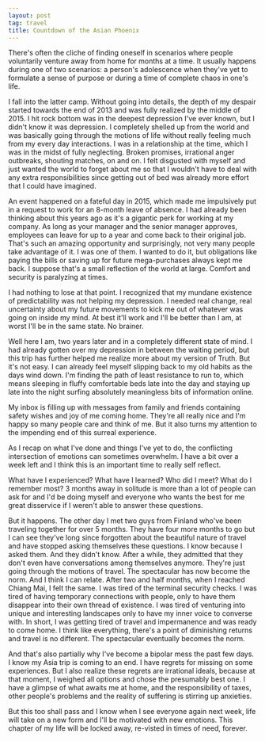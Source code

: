 ```yaml
---
layout: post
tag: travel
title: Countdown of the Asian Phoenix
---
```


There's often the cliche of finding oneself in scenarios where people voluntarily venture away from home for months at a time.  It usually happens during one of two scenarios: a person's adolescence when they've yet to formulate a sense of purpose or during a time of complete chaos in one's life.

I fall into the latter camp.  Without going into details, the depth of my despair started towards the end of 2013 and was fully realized by the middle of 2015.  I hit rock bottom was in the deepest depression I've ever known, but I didn't know it was depression.  I completely shelled up from the world and was basically going through the motions of life without really feeling much from my every day interactions.  I was in a relationship at the time, which I was in the midst of fully neglecting.  Broken promises, irrational anger outbreaks, shouting matches, on and on.  I felt disgusted with myself and just wanted the world to forget about me so that I wouldn't have to deal with any extra responsibilities since getting out of bed was already more effort that I could have imagined.

An event happened on a fateful day in 2015, which made me impulsively put in a request to work for an 8-month leave of absence.  I had already been thinking about this years ago as it's a gigantic perk for working at my company.  As long as your manager and the senior manager approves, employees can leave for up to a year and come back to their original job.  That's such an amazing opportunity and surprisingly, not very many people take advantage of it.  I was one of them.  I wanted to do it, but obligations like paying the bills or saving up for future mega-purchases always kept me back.  I suppose that's a small reflection of the world at large.  Comfort and security is paralyzing at times.

I had nothing to lose at that point.  I recognized that my mundane existence of predictability was not helping my depression.  I needed real change, real uncertainty about my future movements to kick me out of whatever was going on inside my mind.  At best it'll work and I'll be better than I am, at worst I'll be in the same state.  No brainer.

Well here I am, two years later and in a completely different state of mind.  I had already gotten over my depression in between the waiting period, but this trip has further helped me realize more about my version of Truth.  But it's not easy.  I can already feel myself slipping back to my old habits as the days wind down.  I'm finding the path of least resistance to run to, which means sleeping in fluffy comfortable beds late into the day and staying up late into the night surfing absolutely meaningless bits of information online.

My inbox is filling up with messages from family and friends containing safety wishes and joy of me coming home.  They're all really nice and I'm happy so many people care and think of me.  But it also turns my attention to the impending end of this surreal experience.  

As I recap on what I've done and things I've yet to do, the conflicting intersection of emotions can sometimes overwhelm.  I have a bit over a week left and I think this is an important time to really self reflect.  

What have I experienced?  What have I learned?  Who did I meet?  What do I remember most?  3 months away in solitude is more than a lot of people can ask for and I'd be doing myself and everyone who wants the best for me great disservice if I weren't able to answer these questions.  

But it happens.  The other day I met two guys from Finland who've been traveling together for over 5 months.  They have four more months to go but I can see they've long since forgotten about the beautiful nature of travel and have stopped asking themselves these questions.  I know because I asked them.  And they didn't know.  After a while, they admitted that they don't even have conversations among themselves anymore.  They're just going through the motions of travel.  The spectacular has now become the norm.  And I think I can relate.  After two and half months, when I reached Chiang Mai, I felt the same.  I was tired of the terminal security checks.  I was tired of having temporary connections with people, only to have them disappear into their own thread of existence.  I was tired of venturing into unique and interesting landscapes only to have my inner voice to converse with.  In short, I was getting tired of travel and impermanence and was ready to come home.  I think like everything, there's a point of diminishing returns and travel is no different.  The spectacular eventually becomes the norm.

And that's also partially why I've become a bipolar mess the past few days.  I know my Asia trip is coming to an end.  I have regrets for missing on some experiences.  But I also realize these regrets are irrational ideals, because at that moment, I weighed all options and chose the presumably best one.  I have a glimpse of what awaits me at home, and the responsibility of taxes, other people's problems and the reality of suffering is stirring up anxieties.

But this too shall pass and I know when I see everyone again next week, life will take on a new form and I'll be motivated with new emotions.  This chapter of my life will be locked away, re-visted in times of need, forever.